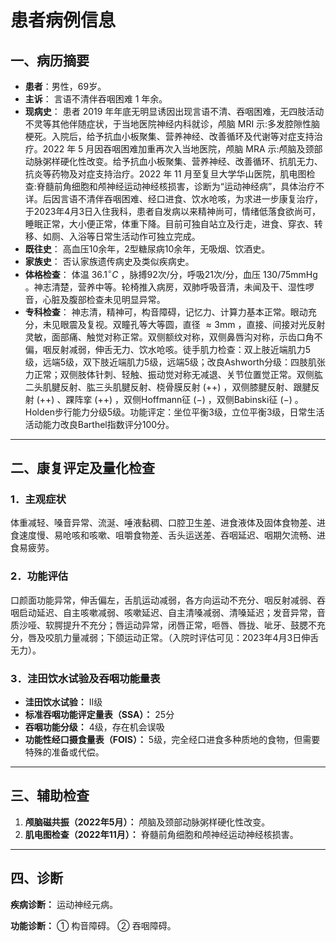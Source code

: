 # 患者病例信息

## 一、病历摘要

* **患者**：男性，69岁。
* **主诉**： 言语不清伴吞咽困难 1 年余。
* **现病史**： 患者 2019 年年底无明显诱因出现言语不清、吞咽困难，无四肢活动不灵等其他伴随症状，于当地医院神经内科就诊，颅脑 MRI 示:多发腔隙性脑梗死。入院后，给予抗血小板聚集、营养神经、改善循环及代谢等对症支持治疗。2022 年 5 月因吞咽困难加重再次入当地医院，颅脑 MRA 示:颅脑及颈部动脉粥样硬化性改变。给予抗血小板聚集、营养神经、改善循环、抗肌无力、抗炎等药物及对症支持治疗。2022 年 11 月至复旦大学华山医院，肌电图检查:脊髓前角细胞和颅神经运动神经核损害，诊断为“运动神经病”，具体治疗不详。后因言语不清伴吞咽困难、经口进食、饮水呛咳，为求进一步康复治疗，于2023年4月3日入住我科，患者自发病以来精神尚可，情绪低落食欲尚可，睡眠正常，大小便正常，体重下降。目前可独自站立及行走，进食、穿衣、转移、如厕、入浴等日常生活动作可独立完成。
* **既往史**： 高血压10余年，2型糖尿病10余年，无吸烟、饮酒史。
* **家族史**： 否认家族遗传病史及类似疾病史。
* **体格检查**： 体温 $36.1^{\circ}C$ ，脉搏92次/分，呼吸21次/分，血压 $130 / 75\mathrm{mmHg}$ 。神志清楚，营养中等。轮椅推入病房，双肺呼吸音清，未闻及干、湿性啰音，心脏及腹部检查未见明显异常。
* **专科检查**： 神志清，精神可，构音障碍，记忆力、计算力基本正常。眼动充分，未见眼震及复视。双瞳孔等大等圆，直径 $\approx 3\mathrm{mm}$ ，直接、间接对光反射灵敏，面部痛、触觉对称正常。双侧额纹对称，双侧鼻唇沟对称，示齿口角不偏，咽反射减弱，伸舌无力、饮水呛咳。徒手肌力检查：双上肢近端肌力5级，远端5级，双下肢近端肌力5级，远端5级；改良Ashworth分级：四肢肌张力正常；双侧肢体针刺、轻触、振动觉对称无减退、关节位置觉正常。双侧肱二头肌腱反射、肱三头肌腱反射、桡骨膜反射 $(+ + )$ ，双侧膝腱反射、跟腱反射 $(+ + )$ 、踝阵挛 $(+ + )$ ，双侧Hoffmann征 $(- )$ ，双侧Babinski征 $(- )$ 。Holden步行能力分级5级。功能评定：坐位平衡3级，立位平衡3级，日常生活活动能力改良Barthel指数评分100分。

---

## 二、康复评定及量化检查

### 1．主观症状
体重减轻、嗓音异常、流涎、唾液黏稠、口腔卫生差、进食液体及固体食物差、进食速度慢、易呛咳和咳嗽、咀嚼食物差、舌头运送差、吞咽延迟、咽期欠流畅、进食易疲劳。

### 2．功能评估
口颜面功能异常，伸舌偏左，舌肌运动减弱，各方向运动不充分、咽反射减弱、吞咽启动延迟、自主咳嗽减弱、咳嗽延迟、自主清嗓减弱、清嗓延迟；发音异常，音质沙哑、软腭提升不充分；唇运动异常，闭唇正常，咂唇、唇拢、呲牙、鼓腮不充分，唇及咬肌力量减弱；下颌运动正常。（入院时评估可见：2023年4月3日伸舌无力）。

### 3．洼田饮水试验及吞咽功能量表
*   **洼田饮水试验：** Ⅱ级
*   **标准吞咽功能评定量表（SSA）：** 25分
*   **吞咽功能分级：** 4级，存在机会误吸
*   **功能性经口摄食量表（FOIS）：** 5级，完全经口进食多种质地的食物，但需要特殊的准备或代偿。

---

## 三、辅助检查

1.  **颅脑磁共振（2022年5月）：** 颅脑及颈部动脉粥样硬化性改变。
2.  **肌电图检查（2022年11月）：** 脊髓前角细胞和颅神经运动神经核损害。

---

## 四、诊断

**疾病诊断：** 运动神经元病。

**功能诊断：** 
① 构音障碍。
② 吞咽障碍。